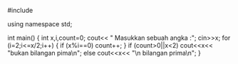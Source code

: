 #include <iostream>

using namespace std;

int main()
{
    int x,i,count=0;
    cout<< " Masukkan sebuah angka  :";
    cin>>x;
    for (i=2;i<=x/2;i++)
    {
        if (x%i==0)
            count++;
    }
    if (count>0||x<2)
        cout<<x<< "bukan bilangan pima\n";
    else
        cout<<x<< "\n bilangan prima\n";
}

